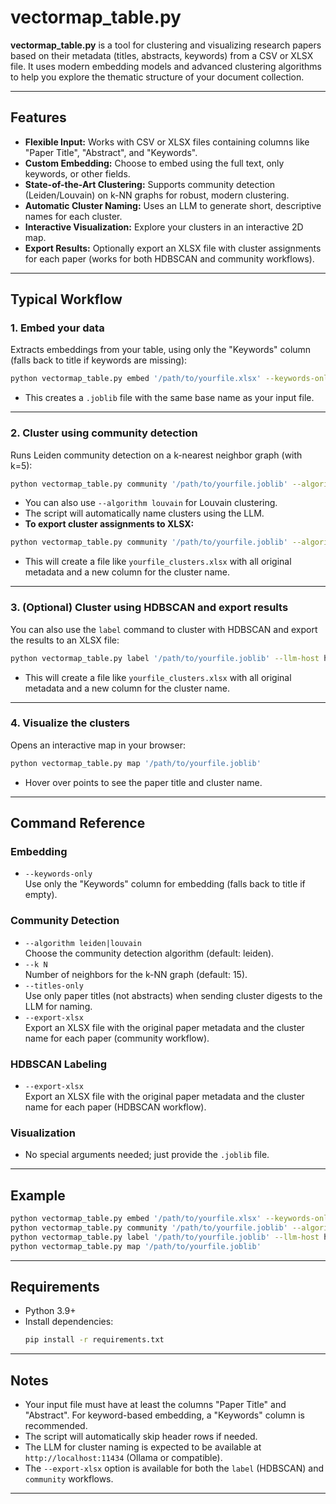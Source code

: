 # vectormap_table.py

**vectormap_table.py** is a tool for clustering and visualizing research papers based on their metadata (titles, abstracts, keywords) from a CSV or XLSX file. It uses modern embedding models and advanced clustering algorithms to help you explore the thematic structure of your document collection.

---

## Features

- **Flexible Input:** Works with CSV or XLSX files containing columns like "Paper Title", "Abstract", and "Keywords".
- **Custom Embedding:** Choose to embed using the full text, only keywords, or other fields.
- **State-of-the-Art Clustering:** Supports community detection (Leiden/Louvain) on k-NN graphs for robust, modern clustering.
- **Automatic Cluster Naming:** Uses an LLM to generate short, descriptive names for each cluster.
- **Interactive Visualization:** Explore your clusters in an interactive 2D map.
- **Export Results:** Optionally export an XLSX file with cluster assignments for each paper (works for both HDBSCAN and community workflows).

---

## Typical Workflow

### 1. **Embed your data**

Extracts embeddings from your table, using only the "Keywords" column (falls back to title if keywords are missing):

```bash
python vectormap_table.py embed '/path/to/yourfile.xlsx' --keywords-only
```

- This creates a `.joblib` file with the same base name as your input file.

---

### 2. **Cluster using community detection**

Runs Leiden community detection on a k-nearest neighbor graph (with k=5):

```bash
python vectormap_table.py community '/path/to/yourfile.joblib' --algorithm leiden --k 5
```

- You can also use `--algorithm louvain` for Louvain clustering.
- The script will automatically name clusters using the LLM.
- **To export cluster assignments to XLSX:**

```bash
python vectormap_table.py community '/path/to/yourfile.joblib' --algorithm leiden --k 5 --export-xlsx
```

- This will create a file like `yourfile_clusters.xlsx` with all original metadata and a new column for the cluster name.

---

### 3. **(Optional) Cluster using HDBSCAN and export results**

You can also use the `label` command to cluster with HDBSCAN and export the results to an XLSX file:

```bash
python vectormap_table.py label '/path/to/yourfile.joblib' --llm-host http://localhost:11434 --export-xlsx
```

- This will create a file like `yourfile_clusters.xlsx` with all original metadata and a new column for the cluster name.

---

### 4. **Visualize the clusters**

Opens an interactive map in your browser:

```bash
python vectormap_table.py map '/path/to/yourfile.joblib'
```

- Hover over points to see the paper title and cluster name.

---

## Command Reference

### Embedding

- `--keywords-only`  
  Use only the "Keywords" column for embedding (falls back to title if empty).

### Community Detection

- `--algorithm leiden|louvain`  
  Choose the community detection algorithm (default: leiden).
- `--k N`  
  Number of neighbors for the k-NN graph (default: 15).
- `--titles-only`  
  Use only paper titles (not abstracts) when sending cluster digests to the LLM for naming.
- `--export-xlsx`  
  Export an XLSX file with the original paper metadata and the cluster name for each paper (community workflow).

### HDBSCAN Labeling

- `--export-xlsx`  
  Export an XLSX file with the original paper metadata and the cluster name for each paper (HDBSCAN workflow).

### Visualization

- No special arguments needed; just provide the `.joblib` file.

---

## Example

```bash
python vectormap_table.py embed '/path/to/yourfile.xlsx' --keywords-only
python vectormap_table.py community '/path/to/yourfile.joblib' --algorithm leiden --k 5 --export-xlsx
python vectormap_table.py label '/path/to/yourfile.joblib' --llm-host http://localhost:11434 --export-xlsx
python vectormap_table.py map '/path/to/yourfile.joblib'
```

---

## Requirements

- Python 3.9+
- Install dependencies:
  ```bash
  pip install -r requirements.txt
  ```

---

## Notes

- Your input file must have at least the columns "Paper Title" and "Abstract". For keyword-based embedding, a "Keywords" column is recommended.
- The script will automatically skip header rows if needed.
- The LLM for cluster naming is expected to be available at `http://localhost:11434` (Ollama or compatible).
- The `--export-xlsx` option is available for both the `label` (HDBSCAN) and `community` workflows.

--- 